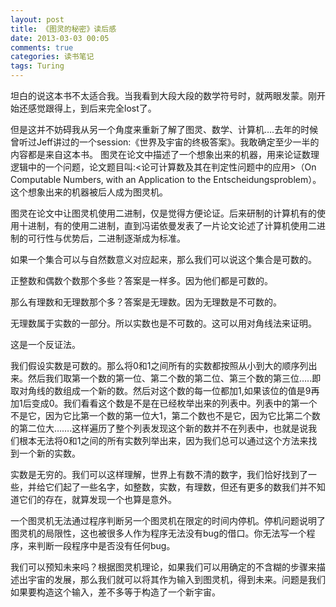 ```yaml
---
layout: post
title: 《图灵的秘密》读后感
date: 2013-03-03 00:05
comments: true
categories: 读书笔记
tags: Turing 
---
```


坦白的说这本书不太适合我。当我看到大段大段的数学符号时，就两眼发蒙。刚开始还感觉跟得上，到后来完全lost了。

但是这并不妨碍我从另一个角度来重新了解了图灵、数学、计算机….去年的时候曾听过Jeff讲过的一个session:《世界及宇宙的终极答案》。我敢确定至少一半的内容都是来自这本书。
图灵在论文中描述了一个想象出来的机器，用来论证数理逻辑中的一个问题，论文题目叫:<论可计算数及其在判定性问题中的应用>（On Computable Numbers, with an Application to the Entscheidungsproblem）。这个想象出来的机器被后人成为图灵机。

<!-- more -->

图灵在论文中让图灵机使用二进制，仅是觉得方便论证。后来研制的计算机有的使用十进制，有的使用二进制，直到冯诺依曼发表了一片论文论述了计算机使用二进制的可行性与优势后，二进制逐渐成为标准。

如果一个集合可以与自然数意义对应起来，那么我们可以说这个集合是可数的。

正整数和偶数个数那个多些？答案是一样多。因为他们都是可数的。

那么有理数和无理数那个多？答案是无理数。因为无理数是不可数的。

无理数属于实数的一部分。所以实数也是不可数的。这可以用对角线法来证明。

这是一个反证法。

我们假设实数是可数的。那么将0和1之间所有的实数都按照从小到大的顺序列出来。然后我们取第一个数的第一位、第二个数的第二位、第三个数的第三位…..即取对角线的数组成一个新的数。然后对这个数的每一位都加1,如果该位的值是9再加1后变成0。我们看看这个数是不是在已经枚举出来的列表中。列表中的第一个不是它，因为它比第一个数的第一位大1，第二个数也不是它，因为它比第二个数的第二位大…….这样遍历了整个列表发现这个新的数并不在列表中，也就是说我们根本无法将0和1之间的所有实数列举出来，因为我们总可以通过这个方法来找到一个新的实数。

实数是无穷的。我们可以这样理解，世界上有数不清的数字，我们恰好找到了一些，并给它们起了一些名字，如整数，实数，有理数，但还有更多的数我们并不知道它们的存在，就算发现一个也算是意外。


一个图灵机无法通过程序判断另一个图灵机在限定的时间内停机。停机问题说明了图灵机的局限性，这也被很多人作为程序无法没有bug的借口。你无法写一个程序，来判断一段程序中是否没有任何bug。

我们可以预知未来吗？根据图灵机理论，如果我们可以用确定的不含糊的步骤来描述出宇宙的发展，那么我们就可以将其作为输入到图灵机，得到未来。问题是我们如果要构造这个输入，差不多等于构造了一个新宇宙。


